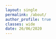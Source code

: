 ```yaml
---
layout: single
permalink: /about/
author_profile: true
classes: wide
date: 26/06/2020
---
```


<figure style="width: 30%" class="align-right">
  <img src="{{ site.url }}{{ site.baseurl }}/assets/images/yo1.jpg" alt="">
</figure>
